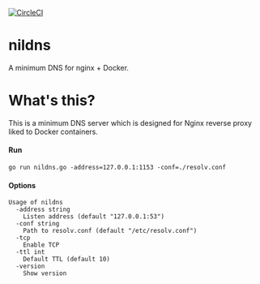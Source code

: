 [![CircleCI](https://circleci.com/gh/tumf/nildns.svg?style=svg)](https://circleci.com/gh/tumf/nildns)

nildns
======

A minimum DNS for nginx + Docker.

# What's this?

This is a minimum DNS server which is designed for Nginx reverse proxy liked to Docker containers.

#### Run

```
go run nildns.go -address=127.0.0.1:1153 -conf=./resolv.conf
```

#### Options

```
Usage of nildns
  -address string
    Listen address (default "127.0.0.1:53")
  -conf string
    Path to resolv.conf (default "/etc/resolv.conf")
  -tcp
    Enable TCP
  -ttl int
    Default TTL (default 10)
  -version
    Show version
```
